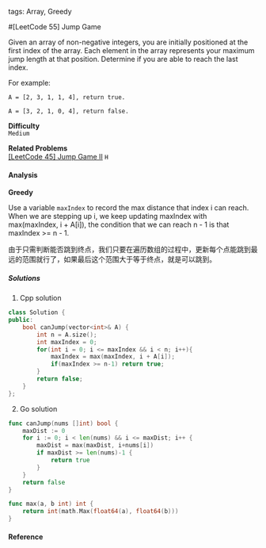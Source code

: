 tags: Array, Greedy

#[LeetCode 55] Jump Game

Given an array of non-negative integers, you are initially positioned at the first index of the array.
Each element in the array represents your maximum jump length at that position.
Determine if you are able to reach the last index.

For example:

    A = [2, 3, 1, 1, 4], return true.

    A = [3, 2, 1, 0, 4], return false.

**Difficulty**  
`Medium`

**Related Problems**  
[[LeetCode 45]  Jump Game II]() `H`

#### Analysis 

**Greedy**

Use a variable `maxIndex` to record the max distance that index i can reach.
When we are stepping up i, we keep updating maxIndex with max(maxIndex, i + A[i]), 
the condition that we can reach n - 1 is that maxIndex >= n - 1.

由于只需判断能否跳到终点，我们只要在遍历数组的过程中，更新每个点能跳到最远的范围就行了，如果最后这个范围大于等于终点，就是可以跳到。

##### Solutions

1. Cpp solution

```cpp
class Solution {
public:
    bool canJump(vector<int>& A) {
        int n = A.size();
        int maxIndex = 0;
        for(int i = 0; i <= maxIndex && i < n; i++){
            maxIndex = max(maxIndex, i + A[i]);
            if(maxIndex >= n-1) return true;
        }
        return false;
    }
};
```

2. Go solution
```go
func canJump(nums []int) bool {
    maxDist := 0
    for i := 0; i < len(nums) && i <= maxDist; i++ {
        maxDist = max(maxDist, i+nums[i])
        if maxDist >= len(nums)-1 {
            return true
        }
    }
    return false
}

func max(a, b int) int {
    return int(math.Max(float64(a), float64(b)))
}
```

#### Reference

[LeetCode 54]:https://leetcode.com/problems/jump-game